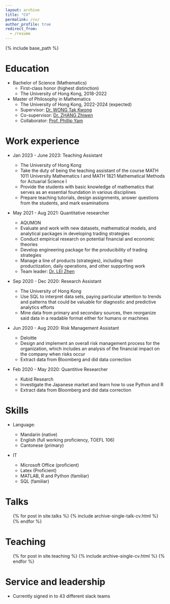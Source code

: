 ```yaml
---
layout: archive
title: "CV"
permalink: /cv/
author_profile: true
redirect_from:
  - /resume
---
```


{% include base_path %}

Education
======
* Bachelor of Science (Mathematics)
  * First-class honor (highest distinction)
  * The University of Hong Kong, 2018-2022
* Master of Philosophy in Mathematics
  * The University of Hong Kong, 2022-2024 (expected)
  * Supervisor: [Dr. WONG Tak Kwong](https://hkumath.hku.hk/~takkwong/)
  * Co-supervisor: [Dr. ZHANG Zhiwen](https://hkumath.hku.hk/MathWWW/people.php?faculty.zhangzw)
  * Collaborator: [Prof. Phillip Yam](https://www.sta.cuhk.edu.hk/scpy/)
 
  
Work experience
======
* Jan 2023 - June 2023: Teaching Assistant
  * The University of Hong Kong
  * Take the duty of being the teaching assistant of the course MATH 1011 University Mathematics I and MATH 1821 Mathematical Methods for Actuarial Science I
  * Provide the students with basic knowledge of mathematics that serves as an essential foundation in various disciplines
  * Prepare teaching tutorials, design assignments, answer questions from the students, and mark examinations
 
* May 2021 - Aug 2021: Quantitative researcher
  * AQUMON
  * Evaluate and work with new datasets, mathematical models, and analytical packages in developing trading strategies
  * Conduct empirical research on potential financial and economic theories
  * Develop engineering package for the producibility of trading strategies
  * Manage a line of products (strategies), including their productization, daily operations, and other supporting work
  * Team leader: [Dr. LEI Zhen](https://www.linkedin.com/in/artoriuslei/?originalSubdomain=hk)
 
* Sep 2020 - Dec 2020: Research Assistant
  * The University of Hong Kong
  * Use SQL to interpret data sets, paying particular attention to trends and patterns that could be valuable for diagnostic and predictive analytics efforts
  * Mine data from primary and secondary sources, then reorganize said data in a readable format either for humans or machines

* Jun 2020 - Aug 2020: Risk Management Assistant
  * Deloitte
  * Design and implement an overall risk management process for the organization, which includes an analysis of the financial impact on the company when risks occur
  * Extract data from Bloomberg and did data correction
 
* Feb 2020 - May 2020: Quantitive Researcher
  * Kubid Research
  * Investigate the Japanese market and learn how to use Python and R
  * Extract data from Bloomberg and did data correction


Skills
======
* Language:
  * Mandarin (native)
  * English (full working proficiency, TOEFL 106)
  * Cantonese (primary)
     
* IT 
  * Microsoft Office (proficient)
  * Latex (Proficient)
  * MATLAB, R and Python (familiar)
  * SQL (familiar)


Talks
======
  <ul>{% for post in site.talks %}
    {% include archive-single-talk-cv.html %}
  {% endfor %}</ul>
  
Teaching
======
  <ul>{% for post in site.teaching %}
    {% include archive-single-cv.html %}
  {% endfor %}</ul>
  
Service and leadership
======
* Currently signed in to 43 different slack teams
